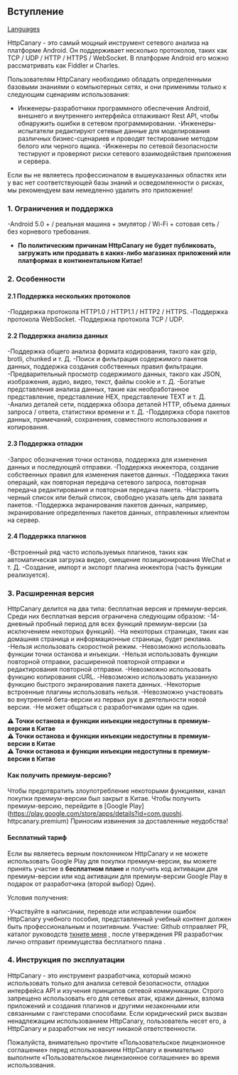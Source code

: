 ## Вступление

[Languages](https://httpcanary.com/tutorials)

HttpCanary - это самый мощный инструмент сетевого анализа на платформе Android. Он поддерживает несколько протоколов, таких как TCP / UDP / HTTP / HTTPS / WebSocket. В платформе Android его можно рассматривать как Fiddler и Charles.

Пользователям HttpCanary необходимо обладать определенными базовыми знаниями о компьютерных сетях, и они применимы только к следующим сценариям использования:
- Инженеры-разработчики программного обеспечения Android, внешнего и внутреннего интерфейса отлаживают Rest API, чтобы обнаружить ошибки в сетевом программировании.
-Инженеры-испытатели редактируют сетевые данные для моделирования различных бизнес-сценариев и проводят тестирование методом белого или черного ящика.
-Инженеры по сетевой безопасности тестируют и проверяют риски сетевого взаимодействия приложения и сервера.

Если вы не являетесь профессионалом в вышеуказанных областях или у вас нет соответствующей базы знаний и осведомленности о рисках, мы рекомендуем вам немедленно удалить это приложение!

### 1. Ограничения и поддержка
-Android 5.0 + / реальная машина + эмулятор / Wi-Fi + сотовая сеть / без корневого требования.
- **По политическим причинам HttpCanary не будет публиковать, загружать или продавать в каких-либо магазинах приложений или платформах в континентальном Китае!**

### 2. Особенности

#### 2.1 Поддержка нескольких протоколов
-Поддержка протокола HTTP1.0 / HTTP1.1 / HTTP2 / HTTPS.
-Поддержка протокола WebSocket.
-Поддержка протокола TCP / UDP.

#### 2.2 Поддержка анализа данных
-Поддержка общего анализа формата кодирования, такого как gzip, brotli, chunked и т. Д.
-Поиск и фильтрация содержимого пакетов данных, поддержка создания собственных правил фильтрации.
-Предварительный просмотр содержимого данных, такого как JSON, изображения, аудио, видео, текст, файлы cookie и т. Д.
-Богатые представления анализа данных, такие как необработанное представление, представление HEX, представление TEXT и т. Д.
-Анализ деталей сети, поддержка обзора деталей HTTP, объема данных запроса / ответа, статистики времени и т. Д.
-Поддержка сбора пакетов данных, примечаний, сохранения, совместного использования и копирования.

#### 2.3 Поддержка отладки
-Запрос обозначения точки останова, поддержка для изменения данных и последующей отправки.
-Поддержка инжектора, создание собственных правил для изменения пакетов данных.
-Поддержка таких операций, как повторная передача сетевого запроса, повторная передача редактирования и повторная передача пакета.
-Настроить черный список или белый список, свободно указать цель для захвата пакетов.
-Поддержка экранирования пакетов данных, например, экранирование определенных пакетов данных, отправленных клиентом на сервер.

#### 2.4 Поддержка плагинов
-Встроенный ряд часто используемых плагинов, таких как автоматическая загрузка видео, смещение позиционирования WeChat и т. Д.
-Создание, импорт и экспорт плагина инжектора (часть функции реализуется).

### 3. Расширенная версия

HttpCanary делится на два типа: бесплатная версия и премиум-версия. Среди них бесплатная версия ограничена следующим образом:
-14-дневный пробный период для всех функций премиум-версии (за исключением некоторых функций).
-На некоторых страницах, таких как домашняя страница и информационные страницы, будет реклама.
-Нельзя использовать скоростной режим.
-Невозможно использовать функции точки останова и инъекции.
-Нельзя использовать функции повторной отправки, расширенной повторной отправки и редактирования повторной отправки.
-Невозможно использовать функцию копирования cURL.
-Невозможно использовать указанную функцию быстрого экранирования пакета данных.
-Некоторые встроенные плагины использовать нельзя.
-Невозможно участвовать во внутренней бета-версии из первых рук в деятельности новой версии.
-Не может общаться с разработчиками один на один.

**⚠️ Точки останова и функции инъекции недоступны в премиум-версии в Китае** <br>
**⚠️ Точки останова и функции инъекции недоступны в премиум-версии в Китае** <br>
**⚠️ Точки останова и функции инъекции недоступны в премиум-версии в Китае** <br>

#### Как получить премиум-версию?

Чтобы предотвратить злоупотребление некоторыми функциями, канал покупки премиум-версии был закрыт в Китае. Чтобы получить премиум-версию, перейдите в [Google Play](https://play.google.com/store/apps/details?id=com.guoshi. httpcanary.premium) Приносим извинения за доставленные неудобства!

#### Бесплатный тариф

Если вы являетесь верным поклонником HttpCanary и не можете использовать Google Play для покупки премиум-версии, вы можете принять участие в **бесплатном плане** и получить код активации для премиум-версии или код активации для премиум-версии Google Play в подарок от разработчика (второй выбор) Один).

Условия получения:

-Участвуйте в написании, переводе или исправлении ошибок HttpCanary учебного пособия, представленный учебный контент должен быть профессиональным и позитивным. Участие: Github отправляет PR, каталог руководств [ткните меня](https://github.com/MegatronKing/HttpCanary/tree/master/tutorials) , после утверждения PR разработчик лично отправит преимущества бесплатного плана .


### 4. Инструкция по эксплуатации

HttpCanary - это инструмент разработчика, который можно использовать только для анализа сетевой безопасности, отладки интерфейса API и изучения принципов сетевой коммуникации. Строго запрещено использовать его для сетевых атак, кражи данных, взлома приложений и создания плагинов и другими незаконными или связанными с гангстерами способами. Если юридический риск вызван ненадлежащим использованием HttpCanary, пользователь несет его, а HttpCanary и разработчик не несут никакой ответственности.

Пожалуйста, внимательно прочтите «Пользовательское лицензионное соглашение» перед использованием HttpCanary и внимательно выполните «Пользовательское лицензионное соглашение» во время использования.

